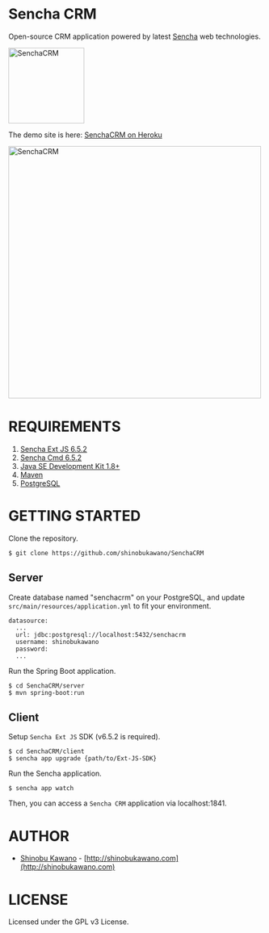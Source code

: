 # Sencha CRM

Open-source CRM application powered by latest [Sencha](https://www.sencha.com/) web technologies.

<img src="http://senchacrm.com/images/logo.png" alt="SenchaCRM" width="150"/>

The demo site is here: [SenchaCRM on Heroku](https://senchacrm-demo.herokuapp.com)

<img src="hero.gif" alt="SenchaCRM" width="500"/>

# REQUIREMENTS

1. [Sencha Ext JS 6.5.2](https://www.sencha.com/products/extjs/evaluate/)
2. [Sencha Cmd 6.5.2](https://www.sencha.com/products/extjs/cmd-download/)
3. [Java SE Development Kit 1.8+](http://www.oracle.com/technetwork/java/javase/downloads/index.html)
4. [Maven](https://maven.apache.org/download.cgi)
5. [PostgreSQL](http://www.postgresql.org/download/)

# GETTING STARTED

Clone the repository.

    $ git clone https://github.com/shinobukawano/SenchaCRM

## Server

Create database named "senchacrm" on your PostgreSQL, and update `src/main/resources/application.yml` to fit your environment.

    datasource:
      ...
      url: jdbc:postgresql://localhost:5432/senchacrm
      username: shinobukawano
      password:
      ...

Run the Spring Boot application.

    $ cd SenchaCRM/server
    $ mvn spring-boot:run

## Client

Setup `Sencha Ext JS` SDK (v6.5.2 is required).

    $ cd SenchaCRM/client
    $ sencha app upgrade {path/to/Ext-JS-SDK}

Run the Sencha application.

    $ sencha app watch

Then, you can access a `Sencha CRM` application via localhost:1841.

# AUTHOR

* [Shinobu Kawano](https://github.com/shinobukawano) - [http://shinobukawano.com](http://shinobukawano.com)

# LICENSE

Licensed under the GPL v3 License.

